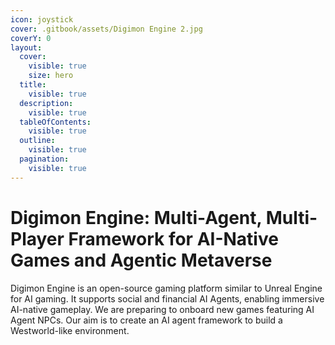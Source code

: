 ```yaml
---
icon: joystick
cover: .gitbook/assets/Digimon Engine 2.jpg
coverY: 0
layout:
  cover:
    visible: true
    size: hero
  title:
    visible: true
  description:
    visible: true
  tableOfContents:
    visible: true
  outline:
    visible: true
  pagination:
    visible: true
---
```


# Digimon Engine: Multi-Agent, Multi-Player Framework for AI-Native Games and Agentic Metaverse

Digimon Engine is an open-source gaming platform similar to Unreal Engine for AI gaming. It supports social and financial AI Agents, enabling immersive AI-native gameplay. We are preparing to onboard new games featuring AI Agent NPCs. Our aim is to create an AI agent framework to build a Westworld-like environment.
